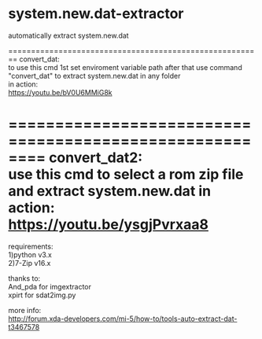 # system.new.dat-extractor   
automatically extract system.new.dat  


========================================================
convert_dat:  
to use this cmd 1st set enviroment variable path after that use command "convert_dat" to extract system.new.dat in any folder    
in action:   
https://youtu.be/bV0U6MMiG8k

========================================================
convert_dat2:  
use this cmd to select a rom zip file and extract system.new.dat
in action:   
https://youtu.be/ysgjPvrxaa8
========================================================





requirements:  
1)python v3.x  
2)7-Zip v16.x  



thanks to:  
And_pda for imgextractor   
xpirt for sdat2img.py   




more info:  
http://forum.xda-developers.com/mi-5/how-to/tools-auto-extract-dat-t3467578




